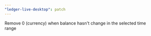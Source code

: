 ```yaml
---
"ledger-live-desktop": patch
---
```


Remove 0 (currency) when balance hasn't change in the selected time range
